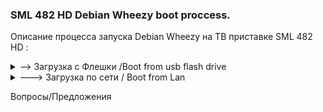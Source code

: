 ### SML 482 HD Debian Wheezy boot proccess.

Описание процесса запуска Debian Wheezy на ТВ приставке SML 482 HD :

<details>

  <summary> --> Загрузка с Флешки /Boot from usb flash drive </summary>
  
  0) Разметка флешки 4Gb:
  
  [--------------Primary--------------|---------------------------Extendet------------------------------]
  
  [=====1Gb FAT16=====][======1.5GB EXT2=====|======1.5Gb EXT2======] 
  
  2) Сборка файловой системы 
```php
  sudo apt-get install binfmt-support qemu qemu-user-static debootstrap bzip2
  sudo debootstrap --arch=mipsel --no-check-gpg rootfs http://ftp.uk.debian.org/debian/
  ```
  
  
 3) монтирование файловой системы и установка пакетов 
  ```php
mount -t proc proc rootfs/proc
mount -t sysfs sysfs rootfs/sys
mount -o bind /dev rootfs/dev
mount --bind /dev/pts/ rootfs/dev/pts/
cp /usr/bin/qemu-mipsel-static rootfs/usr/bin/
chroot rootfs /bin/bash
  
root@debian# apt-get update
root@debian# apt-get install openssh-server
root@debian# apt-get install xcfe4 
.......
  ```
  
> ядро sml кладём в раздел primary (fat16), файловую систему в раздел 1(ext2) !
  
  Подключаемся к sml по UART (останавливаем загрузку CTRL+I) и меняем директивы загрузчика U-boot на:
  ```php
  CFE> setenv -p STARTUP "show_logo; cls; sleep 3000; boot -z -elf usbdisk0:sml 'mtdparts=spi0.0:1M(bootldr),64K(macadr),64K(nvram),384K(branding),512K(splash),4M(ro_kernel),64K(env),1984K(bsec) bmem=192M@64M bmem=192M@512M'"
  ```
  
</details>


<details>
  <summary> ---> Загрузка по сети / Boot from Lan</summary>

### Необходимые шаги:
- **(0)** Собрать файловую систему (rootfs) и зарузить вместе с ядром (zImage) на хост (192.168.2.1)
- **(1)** Поднять и настроить TFTP сервер и NFS сервер на Linux хосте или роутере (Для примера: 192.168.2.1).
- **(2)** Настроить загрузчик SML482HD (CFE) на загрузку ядра и файловой системы с хоста.

**(0)**
Для самостоятельной сборки файловой системы можно использовать bash скрипт из этого репозитория или debootstrap:
https://github.com/ZubairLK/mkdebianrfs
Собираем от root'a командой: 
> sudo ./mkdebianrfs.sh mipsel wheezy rootfs

or

> sudo debootstrap --arch=mipsel --no-check-gpg rootfs http://ftp.uk.debian.org/debian/

Собраную фс пакуем:
> sudo tar -cvzf wheezy-roofs.tar.gz rootfs

Загружаем и распаковываем на NFS сервере (192.168.2.1)
> tar -xvzf wheezy-rootfs.tar.gz

**(1)** Установка и настройка NFS сервера:
```php
opkg update
opkg install nfs-kernel-server
vi /etc/exports
/nfs/smart_nfs/ *(rw,insecure,no_root_squash,subtree_check)
/etc/init.d/nfs start
```
проверить работоспособность NFS можно примонтировав свежезалитую rootfs к себе: 
>mount -t nfs 192.168.2.1:/nfs/wheezy-rootfs/ /home


**(1.1)** Настройки TFTP сервера для роутера на базе OpenWRT/LEDE:

https://github.com/alghanmi/openwrt_netgear-wndr3700/wiki/TFTP-Server-on-Your-OpenWRT-Router

```php
uci set dhcp.@dnsmasq[0].enable_tftp=1
uci set dhcp.@dnsmasq[0].tftp_root=/mnt/storage/tftp
uci set dhcp.@dnsmasq[0].dhcp_boot=pxelinux.0
#Commit changes
uci commit dhcp
#Restart Dnsmasq
/etc/init.d/dnsmasq restart
```


**(2)** Подключаемся к UART приставки и останавливаем загрузку:
`CTRL+i`
Проверяем переменную окружения `STARTUP` .

`CFE> printenv`

Заменяем старое значение: 

`show_logo;cls;boot -z -elf nandflash0.kernel:||boot -z -elf nandflash0.backup_kernel:||boot -z -elf flash0.ro_kernel:||boot -z -elf 192.168.2.1:zImage` 


на загрузку из сети:
```php
CFE>setenv -p STARTUP "show_logo;cls;boot -z -elf 192.168.2.1:zImage"
```
> !!! функция show_logo необходима для дальнейшей инициализации графики без неё не стартанут иксы ;(

Перезагружаем SML:
```php
CFE>reboot
```
Видим лог загрузки ядра... если не видим значит стоит проверить настройки TFTP сервера на хосте.

После загрузки ядра следует выбрать , загрузку файловой системы из NFS нажав 1
и указать адрес сервера и путь к файловой системе
```php
NFS SERVER IP:192.168.2.1
NFS PATH:/nfs/wheezy-rootfs/
y/N: y
```
Если загрузка прошла успешно, но всё зависло без приглашения на ввод пароля, то в собраной файловой системе 
следует внести изменения в файл `/etc/inittab`
Заменить следующую строку:
```php
# The default runlevel.
id:2:initdefault:
```
На:
```php
# The default runlevel.
id:1:initdefault:
```
После ребута система загрузится в однопользовательском режиме.
После этого можно стартовать иксы, ssh и загружать `prboom`

```php
screen -q
startx
ctrl+a+d
/etc/init.d/ssh start
```
и
```php
apt-get update
apt-get install prboom
```

![image](https://github.com/sw3nlab/sml482hd/blob/master/cpuinfo.jpg)
![image](https://github.com/sw3nlab/sml482hd/blob/master/freedoom.jpg)
  
</details>


Вопросы/Предложения

